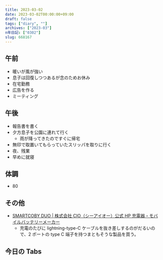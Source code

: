 ```yaml
---
title: 2023-03-02
date: 2023-03-02T00:00:00+09:00
draft: false
tags: ["diary", ""]
archives: ["2023-03"]
n年日記: ["0302"]
slug: 668167
---
```


## 午前

- 暖いが風が強い
- 息子は回復しつつあるが念のためお休み
- 在宅勤務
- 広告を作る
- ミーティング

## 午後

- 報告書を書く
- 夕方息子を公園に連れて行く
  - 雨が降ってきたのですぐに帰宅
- 無印で取置いてもらっていたスリッパを取りに行く
- 夜、残業
- 早めに就寝

## 体調

- 80

## その他

- [SMARTCOBY DUO | 株式会社 CIO（シーアイオー）公式 HP 充電器・モバイルバッテリーメーカー](https://connectinternationalone.co.jp/cioproduct/mobilebattery/smartcoby/smartcoby-duo/)
  - 充電のたびに lightning-type-C ケーブルを抜き差しするのがだるいので、2 ポートの type C 端子を持つまともそうな製品を買う。

## 今日の Tabs
